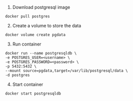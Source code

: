 1. Download postgresql image
  ```
  docker pull postgres
  ```
2. Create a volume to store the data
  ```
  docker volume create pgdata
  ```
3. Run container
  ```
  docker run --name postgresqldb \
  -e POSTGRES_USER=<username> \
  -e POSTGRES_PASSWORD=<password> \
  -p 5432:5432 \
  --mount source=pgdata,target=/var/lib/postgresql/data \
  -d postgres
  ```
 4. Start container
  ```
  docker start postgresqldb
  ```

